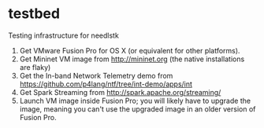 # testbed
Testing infrastructure for needlstk

1. Get VMware Fusion Pro for OS X (or equivalent for other platforms).
2. Get Mininet VM image from http://mininet.org (the native installations are flaky)
3. Get the In-band Network Telemetry demo from https://github.com/p4lang/ntf/tree/int-demo/apps/int
4. Get Spark Streaming from http://spark.apache.org/streaming/
5. Launch VM image inside Fusion Pro; you will likely have to upgrade the image, meaning you can't use the upgraded image in an older version of Fusion Pro.
